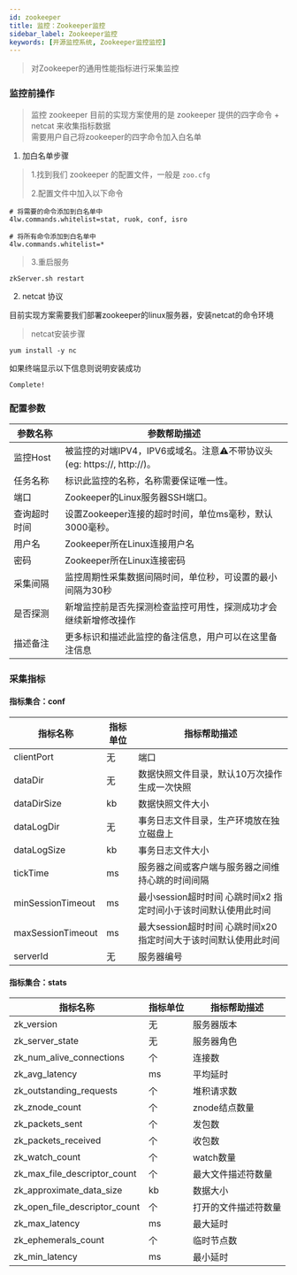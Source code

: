 ```yaml
---
id: zookeeper  
title: 监控：Zookeeper监控      
sidebar_label: Zookeeper监控  
keywords: [开源监控系统, Zookeeper监控监控]
---
```


> 对Zookeeper的通用性能指标进行采集监控

### 监控前操作

> 监控 zookeeper 目前的实现方案使用的是 zookeeper 提供的四字命令 + netcat 来收集指标数据  
> 需要用户自己将zookeeper的四字命令加入白名单

1. 加白名单步骤   

> 1.找到我们 zookeeper 的配置文件，一般是 `zoo.cfg`
>
> 2.配置文件中加入以下命令

```shell
# 将需要的命令添加到白名单中
4lw.commands.whitelist=stat, ruok, conf, isro

# 将所有命令添加到白名单中
4lw.commands.whitelist=*
```
> 3.重启服务

```shell 
zkServer.sh restart
```

2. netcat 协议 

目前实现方案需要我们部署zookeeper的linux服务器，安装netcat的命令环境

> netcat安装步骤
```shell
yum install -y nc
```

如果终端显示以下信息则说明安装成功
```shell
Complete!
```


### 配置参数

| 参数名称      | 参数帮助描述 |
| ----------- | ----------- |
| 监控Host     | 被监控的对端IPV4，IPV6或域名。注意⚠️不带协议头(eg: https://, http://)。 |
| 任务名称     | 标识此监控的名称，名称需要保证唯一性。  |
| 端口        | Zookeeper的Linux服务器SSH端口。  |
| 查询超时时间 | 设置Zookeeper连接的超时时间，单位ms毫秒，默认3000毫秒。  |
| 用户名      | Zookeeper所在Linux连接用户名 |
| 密码        | Zookeeper所在Linux连接密码 |
| 采集间隔    | 监控周期性采集数据间隔时间，单位秒，可设置的最小间隔为30秒  |
| 是否探测    | 新增监控前是否先探测检查监控可用性，探测成功才会继续新增修改操作  |
| 描述备注    | 更多标识和描述此监控的备注信息，用户可以在这里备注信息  |

### 采集指标

#### 指标集合：conf

| 指标名称      | 指标单位 | 指标帮助描述 |
| ----------- | ----------- | ----------- |
| clientPort         | 无 | 端口 |
| dataDir            | 无 | 数据快照文件目录，默认10万次操作生成一次快照 |
| dataDirSize         | kb | 数据快照文件大小 |
| dataLogDir | 无 | 事务日志文件目录，生产环境放在独立磁盘上 |
| dataLogSize | kb | 事务日志文件大小 |
| tickTime | ms | 服务器之间或客户端与服务器之间维持心跳的时间间隔 |
| minSessionTimeout | ms| 最小session超时时间 心跳时间x2 指定时间小于该时间默认使用此时间 |
| maxSessionTimeout | ms |最大session超时时间 心跳时间x20 指定时间大于该时间默认使用此时间 |
| serverId | 无 | 服务器编号 |


#### 指标集合：stats

| 指标名称      | 指标单位 | 指标帮助描述 |
| ----------- | ----------- | ----------- |
| zk_version         | 无 | 服务器版本 |
| zk_server_state            | 无 | 服务器角色 |
| zk_num_alive_connections         | 个 | 连接数 |
| zk_avg_latency | ms | 平均延时 |
| zk_outstanding_requests         | 个 | 堆积请求数 |
| zk_znode_count            | 个 | znode结点数量 |
| zk_packets_sent         | 个 | 发包数 |
| zk_packets_received | 个 | 收包数 |
| zk_watch_count         | 个 | watch数量 |
| zk_max_file_descriptor_count            | 个 | 最大文件描述符数量 |
| zk_approximate_data_size         | kb | 数据大小 |
| zk_open_file_descriptor_count | 个 | 打开的文件描述符数量 |
| zk_max_latency            | ms | 最大延时 |
| zk_ephemerals_count         | 个 | 临时节点数 |
| zk_min_latency | ms | 最小延时 |


